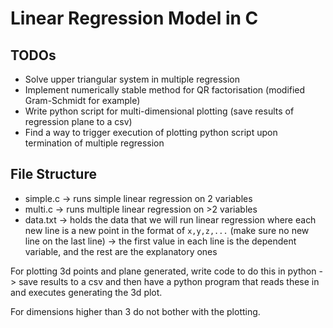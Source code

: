 # Linear Regression Model in C

## TODOs
- Solve upper triangular system in multiple regression
- Implement numerically stable method for QR factorisation (modified Gram-Schmidt for example)
- Write python script for multi-dimensional plotting (save results of regression plane to a csv)
- Find a way to trigger execution of plotting python script upon termination of multiple regression

## File Structure

* simple.c -> runs simple linear regression on 2 variables
* multi.c -> runs multiple linear regression on >2 variables
* data.txt -> holds the data that we will run linear regression where each new line is a new point in the format of `x,y,z,...` (make sure no new line on the last line) -> the first value in each line is the dependent variable, and the rest are the explanatory ones

For plotting 3d points and plane generated, write code to do this in python -> save results to a csv and then have a python program that reads these in and executes generating the 3d plot.

For dimensions higher than 3 do not bother with the plotting.